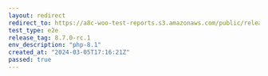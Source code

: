 ```yaml
---
layout: redirect
redirect_to: https://a8c-woo-test-reports.s3.amazonaws.com/public/release/8.7.0-rc.1/php-8.1/e2e/index.html
test_type: e2e
release_tag: 8.7.0-rc.1
env_description: "php-8.1"
created_at: "2024-03-05T17:16:21Z"
passed: true
---
```

